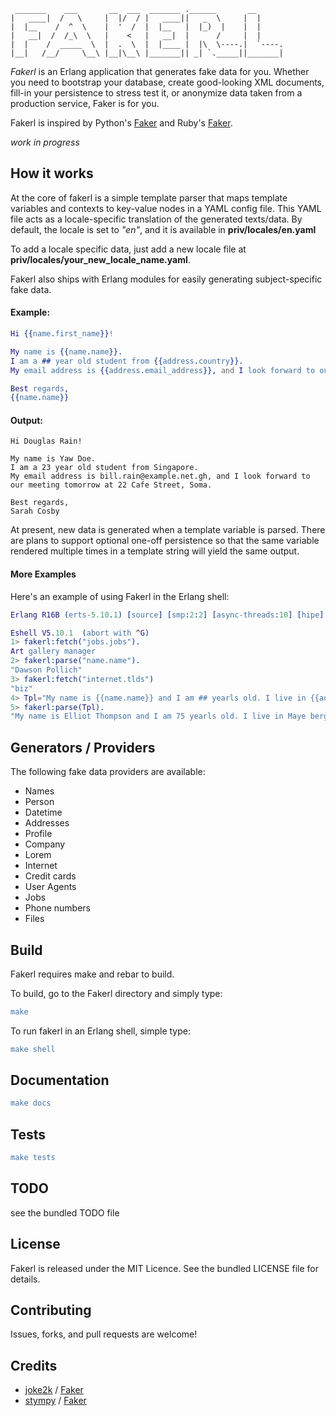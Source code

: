      _______    ___       __  ___  _______ .______       __
    |   ____|  /   \     |  |/  / |   ____||   _  \     |  |
    |  |__    /  ^  \    |  '  /  |  |__   |  |_)  |    |  |
    |   __|  /  /_\  \   |    <   |   __|  |      /     |  |
    |  |    /  _____  \  |  .  \  |  |____ |  |\  \----.|  `----.
    |__|   /__/     \__\ |__|\__\ |_______|| _| `._____||_______|


*Fakerl* is an Erlang application that generates fake data for you.
Whether you need to bootstrap your database, create good-looking XML documents,
fill-in your persistence to stress test it, or anonymize data taken from a production service, Faker is for you.

Fakerl is inspired by Python's [Faker][python-faker] and Ruby's [Faker][ruby-faker].

*work in progress*


## How it works

At the core of fakerl is a simple template parser that maps template variables and contexts to key-value nodes in a YAML config file.
This YAML file acts as a locale-specific translation of the generated texts/data.
By default, the locale is set to *"en"*, and it is available in **priv/locales/en.yaml**

To add a locale specific data, just add a new locale file at **priv/locales/your_new_locale_name.yaml**.

Fakerl also ships with Erlang modules for easily generating subject-specific fake data.


#### Example:

```erlang
Hi {{name.first_name}}!

My name is {{name.name}}.
I am a ## year old student from {{address.country}}.
My email address is {{address.email_address}}, and I look forward to our meeting tomorrow at {{address.address}}.

Best regards,
{{name.name}}
```

#### Output:

```text
Hi Douglas Rain!

My name is Yaw Doe.
I am a 23 year old student from Singapore.
My email address is bill.rain@example.net.gh, and I look forward to our meeting tomorrow at 22 Cafe Street, Soma.

Best regards,
Sarah Cosby
```

At present, new data is generated when a template variable is parsed.
There are plans to support optional one-off persistence so that the same variable
rendered multiple times in a template string will yield the same output.

#### More Examples
Here's an example of using Fakerl in the Erlang shell:

```erlang
Erlang R16B (erts-5.10.1) [source] [smp:2:2] [async-threads:10] [hipe] [kernel-poll:false]

Eshell V5.10.1  (abort with ^G)
1> fakerl:fetch("jobs.jobs").
Art gallery manager
2> fakerl:parse("name.name").
"Dawson Pollich"
3> fakerl:fetch("internet.tlds")
"biz"
4> Tpl="My name is {{name.name}} and I am ## yearls old. I live in {{address.city}}. I am also on Twitter(@???????)".
5> fakerl:parse(Tpl).
"My name is Elliot Thompson and I am 75 yearls old. I live in Maye berg. I am also on Twitter(@whooxja)"
```

## Generators / Providers

The following fake data providers are available:

* Names
* Person
* Datetime
* Addresses
* Profile
* Company
* Lorem
* Internet
* Credit cards
* User Agents
* Jobs
* Phone numbers
* Files

## Build

Fakerl requires make and rebar to build.

To build, go to the Fakerl directory and simply type:

```erlang
make
```

To run fakerl in an Erlang shell, simple type:

```erlang
make shell
```

## Documentation

```erlang
make docs
```

## Tests

```erlang
make tests
```

## TODO

see the bundled TODO file

## License

Fakerl is released under the MIT Licence. See the bundled LICENSE file for details.


Contributing
-------------
Issues, forks, and pull requests are welcome!


Credits
--------

- [joke2k][joke2k] / [Faker][python-faker]
- [stympy][stympy] / [Faker][ruby-faker]

[python-faker]: https://github.com/joke2k/Faker "Python faker"
[ruby-faker]: https://github.com/stympy/faker "Ruby faker"
[joke2k]: https://github.com/joke2k "joke2k"
[stympy]: https://github.com/stympy "Benjamin Curtis"
